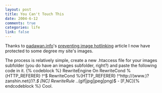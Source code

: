 ```yaml
--- 
layout: post
title: You Can't Touch This
date: 2004-6-12
comments: true
categories: life
link: false
---
```

Thanks to <a href="http://www.padawan.info/" title="padawan.info">padawan.info</a>'s <a href="http://www.padawan.info/weblog/preventing_image_hotlinking.html" title="preventing image hotlinking">preventing image hotlinking</a> article I now have protected to some degree my site's images.

The process is relatively simple, create a new .htaccess file for your images subfolder (you do have an images subfolder, right?) and paste the following code in it.
{% codeblock %}
RewriteEngine On
RewriteCond %{HTTP_REFERER} !^$
RewriteCond %{HTTP_REFERER} !^http://(www.)?zanshin.net(/)?.*$ [NC]
RewriteRule .*.(gif|jpg|jpeg|png)$ - [F,NC]{% endcodeblock %}
Cool.
